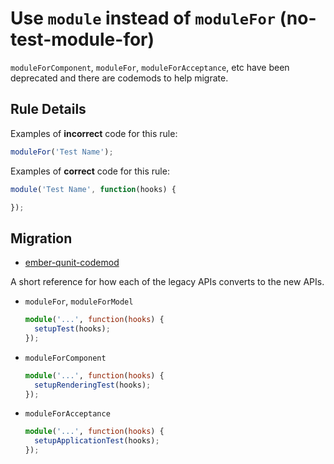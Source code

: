 # Use `module` instead of `moduleFor` (no-test-module-for)

`moduleForComponent`, `moduleFor`, `moduleForAcceptance`, etc have been deprecated and there are codemods to help migrate.

## Rule Details

Examples of **incorrect** code for this rule:

```js
moduleFor('Test Name');
```

Examples of **correct** code for this rule:

```js
module('Test Name', function(hooks) {

});
```

## Migration

* [ember-qunit-codemod](https://github.com/ember-codemods/ember-qunit-codemod)

A short reference for how each of the legacy APIs converts to the new APIs.

* `moduleFor`, `moduleForModel`

    ```ts
    module('...', function(hooks) {
      setupTest(hooks);
    });
    ```

* `moduleForComponent`

    ```ts
    module('...', function(hooks) {
      setupRenderingTest(hooks);
    });
    ```

* `moduleForAcceptance`

    ```ts
    module('...', function(hooks) {
      setupApplicationTest(hooks);
    });
    ```

